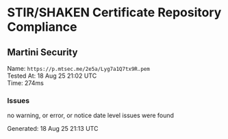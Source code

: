 # STIR/SHAKEN Certificate Repository Compliance

## Martini Security

Name: `https://p.mtsec.me/2e5a/Lyg7a1Q7tx9R.pem`\
Tested At: 18 Aug 25 21:02 UTC\
Time: 274ms

### Issues

no warning, or error, or notice date level issues were found

Generated: 18 Aug 25 21:13 UTC